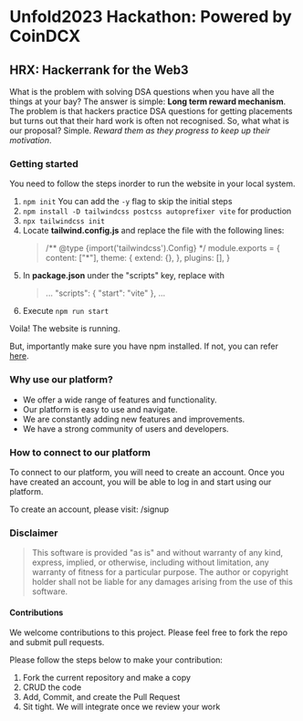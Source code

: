 # Unfold2023 Hackathon: Powered by CoinDCX
## HRX: Hackerrank for the Web3

What is the problem with solving DSA questions when you have all the things at your bay? The answer is simple: <strong>Long term reward mechanism</strong>. The problem is that hackers practice DSA questions for getting placements but turns out that their hard work is often not recognised. So, what what is our proposal? Simple. <i>Reward them as they progress to keep up their motivation</i>.

### Getting started
You need to follow the steps inorder to run the website in your local system.
<ol>
<li><code>npm init</code> You can add the <code>-y</code> flag to skip the initial steps</li>
<li><code>npm install -D tailwindcss postcss autoprefixer vite</code> for production</li>
<li><code>npx tailwindcss init</code></li>
<li>Locate <strong>tailwind.config.js</strong> and replace the file with the following lines:<br></li>

> /** @type {import('tailwindcss').Config} */
module.exports = {
  content: ["\*"],
  theme: {
    extend: {},
  },
  plugins: [],
}
<li>In <strong>package.json</strong> under the "scripts" key, replace with 

> ...
  "scripts": {
    "start": "vite"
  },
  ...

<li>Execute <code>npm run start</code></li>
</ol>
Voila! The website is running.

But, importantly make sure you have npm installed. If not, you can refer [here](https://nodejs.org/en/download).
<br>
### Why use our platform?
<ul>
<li>We offer a wide range of features and functionality.</li>
<li>Our platform is easy to use and navigate.</li>
<li>We are constantly adding new features and improvements.</li>
<li>We have a strong community of users and developers.</li>
</ul>

### How to connect to our platform

To connect to our platform, you will need to create an account. Once you have created an account, you will be able to log in and start using our platform.

To create an account, please visit: /signup

### Disclaimer

>This software is provided "as is" and without warranty of any kind, express, implied, or otherwise, including without limitation, any warranty of fitness for a particular purpose. The author or copyright holder shall not be liable for any damages arising from the use of this software.

#### Contributions

We welcome contributions to this project. Please feel free to fork the repo and submit pull requests.

Please follow the steps below to make your contribution:
<ol>
<li>Fork the current repository and make a copy</li>
<li>CRUD the code</li>
<li>Add, Commit, and create the Pull Request</li>
<li>Sit tight. We will integrate once we review your work</li>
</ol>